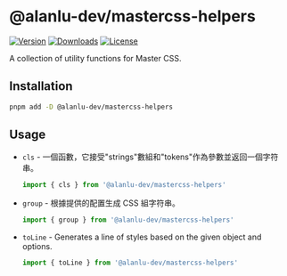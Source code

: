 # @alanlu-dev/mastercss-helpers

<p>
 <a href="https://github.com/alanlu-dev/web-kit/blob/main/packages/mastercss/helpers/CHANGELOG.md"><img src="https://img.shields.io/github/v/release/alanlu-dev/web-kit?filter=@alanlu-dev/mastercss-helpers%2A&style=flat" alt="Version"></a>
 <a href="https://www.npmjs.com/package/@alanlu-dev/mastercss-helpers"><img src="https://img.shields.io/npm/dm/@alanlu-dev/mastercss-helpers" alt="Downloads"></a>
 <a href="https://github.com/alanlu-dev/web-kit/blob/main/LICENSE"><img src="https://img.shields.io/github/license/alanlu-dev/web-kit?style=flat" alt="License"></a>
</p>

A collection of utility functions for Master CSS.

## Installation

```bash
pnpm add -D @alanlu-dev/mastercss-helpers
```

## Usage

* `cls` - 一個函數，它接受"strings"數組和"tokens"作為參數並返回一個字符串。

     ```js
     import { cls } from '@alanlu-dev/mastercss-helpers'
     ```

* `group` - 根據提供的配置生成 CSS 組字符串。

  ```js
  import { group } from '@alanlu-dev/mastercss-helpers'
  ```

* `toLine` - Generates a line of styles based on the given object and options.

    ```js
    import { toLine } from '@alanlu-dev/mastercss-helpers'
    ```
